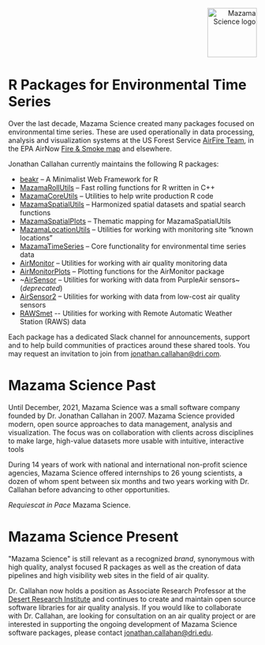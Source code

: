 <p align="right">
  <img height = "100" alt="Mazama Science logo" src="http://mazamascience.com/assets/logo.svg">
</p>

# R Packages for Environmental Time Series

Over the last decade, Mazama Science created many packages focused on environmental
time series. These are used operationally in data processing, analysis and visualization systems at the
US Forest Service [AirFire Team](https://portal.airfire.org/home), in the EPA AirNow [Fire & Smoke map](https://fire.airnow.gov)
and elsewhere.

Jonathan Callahan currently maintains the following R packages:

- [beakr](https://github.com/MazamaScience/beakr) – A Minimalist Web Framework for R
- [MazamaRollUtils](https://github.com/MazamaScience/MazamaRollUtils) – Fast rolling functions for R written in C++
- [MazamaCoreUtils](https://github.com/MazamaScience/MazamaCoreUtils) – Utilities to help write production R code
- [MazamaSpatialUtils](https://github.com/MazamaScience/MazamaSpatialUtils) – Harmonized spatial datasets and spatial search functions
- [MazamaSpatialPlots](https://github.com/MazamaScience/MazamaSpatialPlots) – Thematic mapping for MazamaSpatialUtils
- [MazamaLocationUtils](https://github.com/MazamaScience/MazamaLocationUtils) – Utilities for working with monitoring site “known locations”
- [MazamaTimeSeries](https://github.com/MazamaScience/MazamaTimeSeries) – Core functionality for environmental time series data
- [AirMonitor](https://github.com/MazamaScience/AirMonitor) – Utilities for working with air quality monitoring data
- [AirMonitorPlots](https://github.com/MazamaScience/AirMonitorPlots) – Plotting functions for the AirMonitor package
- ~[AirSensor](https://github.com/MazamaScience/AirSensor) – Utilities for working with data from PurpleAir sensors~ (_deprecated_)
- [AirSensor2](https://github.com/MazamaScience/AirSensor2) – Utilities for working with data from low-cost air quality sensors
- [RAWSmet](https://github.com/MazamaScience/RAWSmet) -- Utilities for working with Remote Automatic Weather Station (RAWS) data

Each package has a dedicated Slack channel for announcements, support and to help build communities of 
practices around these shared tools. You may request an invitation to join from jonathan.callahan@dri.com.

# Mazama Science Past

Until December, 2021, Mazama Science was a small software company founded by Dr. Jonathan Callahan in 2007. 
Mazama Science provided modern, open source approaches to data management, analysis and visualization. The 
focus was on collaboration with clients across disciplines to make large, high-value datasets more usable 
with intuitive, interactive tools

During 14 years of work with national and international non-profit science agencies, Mazama Science offered 
internships to 26 young scientists, a dozen of whom spent between six months and two years working with Dr. 
Callahan before advancing to other opportunities.

_Requiescat in Pace_ Mazama Science.

# Mazama Science Present

"Mazama Science" is still relevant as a recognized _brand_, synonymous with high quality, analyst focused R 
packages as well as the creation of data pipelines and high visibility web sites in the field of air quality.

Dr. Callahan now holds a position as Associate Research Professor at the 
[Desert Research Institute](http://dri.edu/) and continues to 
create and maintain open source software libraries for air quality analysis.
If you would like to collaborate with Dr. Callahan, are looking for consultation on an air quality project or 
are interested in supporting the ongoing development of Mazama Science software packages, please contact 
jonathan.callahan@dri.edu.

